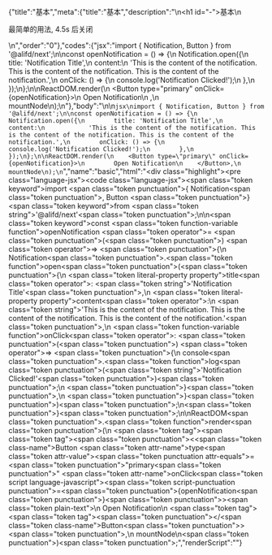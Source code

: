 {"title":"基本","meta":{"title":"基本","description":"\n<h1 id=\"-\">基本</h1>\n<p>最简单的用法, 4.5s 后关闭</p>\n","order":"0"},"codes":{"jsx":"import { Notification, Button } from '@alifd/next';\n\nconst openNotification = () => {\n    Notification.open({\n        title: 'Notification Title',\n        content:\n            'This is the content of the notification. This is the content of the notification. This is the content of the notification.',\n        onClick: () => {\n            console.log('Notification Clicked!');\n        },\n    });\n};\n\nReactDOM.render(\n    <Button type=\"primary\" onClick={openNotification}>\n        Open Notification\n    </Button>,\n    mountNode\n);\n"},"body":"\n\n```jsx\nimport { Notification, Button } from '@alifd/next';\n\nconst openNotification = () => {\n    Notification.open({\n        title: 'Notification Title',\n        content:\n            'This is the content of the notification. This is the content of the notification. This is the content of the notification.',\n        onClick: () => {\n            console.log('Notification Clicked!');\n        },\n    });\n};\n\nReactDOM.render(\n    <Button type=\"primary\" onClick={openNotification}>\n        Open Notification\n    </Button>,\n    mountNode\n);\n```","name":"basic","html":"<script>(function(){var import_next = require(\"@alifd/next\");\nconst openNotification = () => {\n  import_next.Notification.open({\n    title: \"Notification Title\",\n    content: \"This is the content of the notification. This is the content of the notification. This is the content of the notification.\",\n    onClick: () => {\n      console.log(\"Notification Clicked!\");\n    }\n  });\n};\nReactDOM.render(\n  /* @__PURE__ */ React.createElement(import_next.Button, { type: \"primary\", onClick: openNotification }, \"Open Notification\"),\n  mountNode\n);\n})()</script><div class=\"highlight\"><pre class=\"language-jsx\"><code class=\"language-jsx\"><span class=\"token keyword\">import</span> <span class=\"token punctuation\">{</span> Notification<span class=\"token punctuation\">,</span> Button <span class=\"token punctuation\">}</span> <span class=\"token keyword\">from</span> <span class=\"token string\">'@alifd/next'</span><span class=\"token punctuation\">;</span>\n\n<span class=\"token keyword\">const</span> <span class=\"token function-variable function\">openNotification</span> <span class=\"token operator\">=</span> <span class=\"token punctuation\">(</span><span class=\"token punctuation\">)</span> <span class=\"token operator\">=></span> <span class=\"token punctuation\">{</span>\n    Notification<span class=\"token punctuation\">.</span><span class=\"token function\">open</span><span class=\"token punctuation\">(</span><span class=\"token punctuation\">{</span>\n        <span class=\"token literal-property property\">title</span><span class=\"token operator\">:</span> <span class=\"token string\">'Notification Title'</span><span class=\"token punctuation\">,</span>\n        <span class=\"token literal-property property\">content</span><span class=\"token operator\">:</span>\n            <span class=\"token string\">'This is the content of the notification. This is the content of the notification. This is the content of the notification.'</span><span class=\"token punctuation\">,</span>\n        <span class=\"token function-variable function\">onClick</span><span class=\"token operator\">:</span> <span class=\"token punctuation\">(</span><span class=\"token punctuation\">)</span> <span class=\"token operator\">=></span> <span class=\"token punctuation\">{</span>\n            console<span class=\"token punctuation\">.</span><span class=\"token function\">log</span><span class=\"token punctuation\">(</span><span class=\"token string\">'Notification Clicked!'</span><span class=\"token punctuation\">)</span><span class=\"token punctuation\">;</span>\n        <span class=\"token punctuation\">}</span><span class=\"token punctuation\">,</span>\n    <span class=\"token punctuation\">}</span><span class=\"token punctuation\">)</span><span class=\"token punctuation\">;</span>\n<span class=\"token punctuation\">}</span><span class=\"token punctuation\">;</span>\n\nReactDOM<span class=\"token punctuation\">.</span><span class=\"token function\">render</span><span class=\"token punctuation\">(</span>\n    <span class=\"token tag\"><span class=\"token tag\"><span class=\"token punctuation\">&lt;</span><span class=\"token class-name\">Button</span></span> <span class=\"token attr-name\">type</span><span class=\"token attr-value\"><span class=\"token punctuation attr-equals\">=</span><span class=\"token punctuation\">\"</span>primary<span class=\"token punctuation\">\"</span></span> <span class=\"token attr-name\">onClick</span><span class=\"token script language-javascript\"><span class=\"token script-punctuation punctuation\">=</span><span class=\"token punctuation\">{</span>openNotification<span class=\"token punctuation\">}</span></span><span class=\"token punctuation\">></span></span><span class=\"token plain-text\">\n        Open Notification\n    </span><span class=\"token tag\"><span class=\"token tag\"><span class=\"token punctuation\">&lt;/</span><span class=\"token class-name\">Button</span></span><span class=\"token punctuation\">></span></span><span class=\"token punctuation\">,</span>\n    mountNode\n<span class=\"token punctuation\">)</span><span class=\"token punctuation\">;</span></code></pre></div>","renderScript":"<script>(function(){})()</script>"}